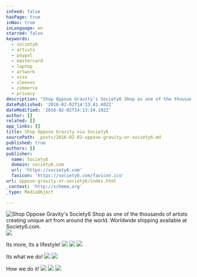 ```yaml
---
inFeed: false
hasPage: true
inNav: true
inLanguage: en
starred: false
keywords:
  - society6
  - artists
  - paypal
  - mastercard
  - laptop
  - artwork
  - visa
  - sleeves
  - commerce
  - privacy
description: "Shop Oppose Gravity's Society6 Shop as one of the thousands of artists creating unique art from around the world. Worldwide shipping available at Society6.com."
datePublished: '2016-02-02T14:13:41.402Z'
dateModified: '2016-02-02T14:13:34.102Z'
author: []
related: []
app_links: []
title: Shop Oppose Gravity via Society6
sourcePath: _posts/2016-02-02-oppose-gravity-or-society6.md
published: true
authors: []
publisher:
  name: Society6
  domain: society6.com
  url: 'https://society6.com'
  favicon: 'https://society6.com/favicon.ico'
url: oppose-gravity-or-society6/index.html
_context: 'http://schema.org'
_type: MediaObject

---
```

![Shop Oppose Gravity's Society6 Shop as one of the thousands of artists creating unique art from around the world. Worldwide shipping available at Society6.com.](https://the-grid-user-content.s3-us-west-2.amazonaws.com/e818b8db-58fe-423e-aa03-88b442c280d7.JPG)
![](https://s3-us-west-2.amazonaws.com/the-grid-img/p/5189900891f38761629c13d167ec410e07989d4f.jpg)

Its more, its a lifestyle!
![](https://s3-us-west-2.amazonaws.com/the-grid-img/p/0d31171cf1bc7902583eb76b236d1111da2578ce.jpg)
![](https://s3-us-west-2.amazonaws.com/the-grid-img/p/cad5c718be60fa3b1732d8a6dd145ffb17eed2af.jpg)
![](https://s3-us-west-2.amazonaws.com/the-grid-img/p/baa0b5be67938626f86cea0a1adb8712fbedf323.jpg)

Its what we do!
![](https://s3-us-west-2.amazonaws.com/the-grid-img/p/3452a413eed583751c48c353e6287aa53a0a5dd9.jpg)
![](https://s3-us-west-2.amazonaws.com/the-grid-img/p/9c1515b06e8bc7695a90b2fe90ba0f4628a13c3c.jpg)

How we do it!
![](https://s3-us-west-2.amazonaws.com/the-grid-img/p/bb4e692bd774eb9c49db974b235d4329c42bd8cc.jpg)
![](https://s3-us-west-2.amazonaws.com/the-grid-img/p/7b3eb22f3b2ababc38f215acd298e179050b28ce.jpg)
![](https://s3-us-west-2.amazonaws.com/the-grid-img/p/753eaea88cba9e54ea46c486bb29a6a7f054d41f.jpg)